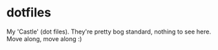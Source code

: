 dotfiles
========

My 'Castle' (dot files).  They're pretty bog standard, nothing to see here.  Move along, move along :)
